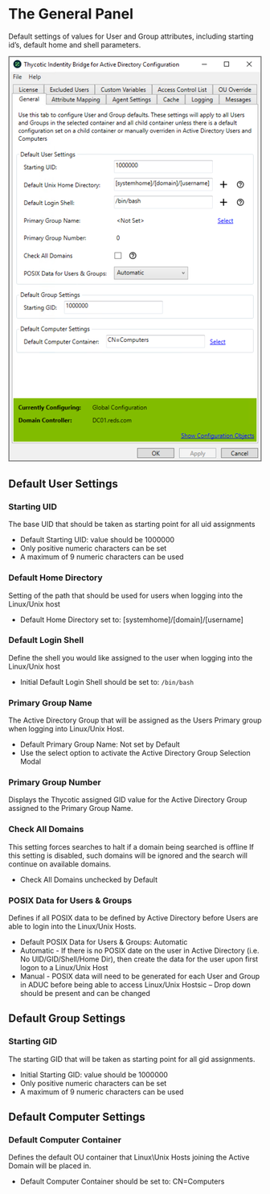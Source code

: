 [title]: # (General)
[tags]: # (panel)
[priority]: # (3)
# The General Panel

Default settings of values for User and Group attributes, including starting id’s, default home and shell parameters.

![general](../images/general.png "General tab of the Bridge Configuration tool")

## Default User Settings

### Starting UID

The base UID that should be taken as starting point for all uid assignments

* Default Starting UID: value should be 1000000
* Only positive numeric characters can be set
* A maximum of 9 numeric characters can be used

### Default Home Directory

Setting of the path that should be used for users when logging into the Linux/Unix host

* Default Home Directory set to: [systemhome]/[domain]/[username]

### Default Login Shell

Define the shell you would like assigned to the user when logging into the Linux/Unix host

* Initial Default Login Shell should be set to: `/bin/bash`

### Primary Group Name

The Active Directory Group that will be assigned as the Users Primary group when logging into Linux/Unix Host.

* Default Primary Group Name: Not set by Default
* Use the select option to activate the Active Directory Group Selection Modal

### Primary Group Number

Displays the Thycotic assigned GID value for the Active Directory Group assigned to the Primary Group Name.

### Check All Domains

This setting forces searches to halt if a domain being searched is offline If this setting is disabled, such domains will be ignored and the search will continue on available domains.

* Check All Domains unchecked by Default

### POSIX Data for Users & Groups

Defines if all POSIX data to be defined by Active Directory before Users are able to login into the Linux/Unix Hosts.

* Default POSIX Data for Users & Groups: Automatic
* Automatic - If there is no POSIX date on the user in Active Directory (i.e. No UID/GID/Shell/Home Dir), then create the data for the user upon first logon to a Linux/Unix Host
* Manual - POSIX data will need to be generated for each User and Group in ADUC before being able to access Linux/Unix Hostsic – Drop down should be present and can be changed

## Default Group Settings

### Starting GID

The starting GID that will be taken as starting point for all gid assignments.

* Initial Starting GID: value should be 1000000
* Only positive numeric characters can be set
* A maximum of 9 numeric characters can be used

## Default Computer Settings

### Default Computer Container

Defines the default OU container that Linux\Unix Hosts joining the Active Domain will be placed in.

* Default Computer Container should be set to: CN=Computers